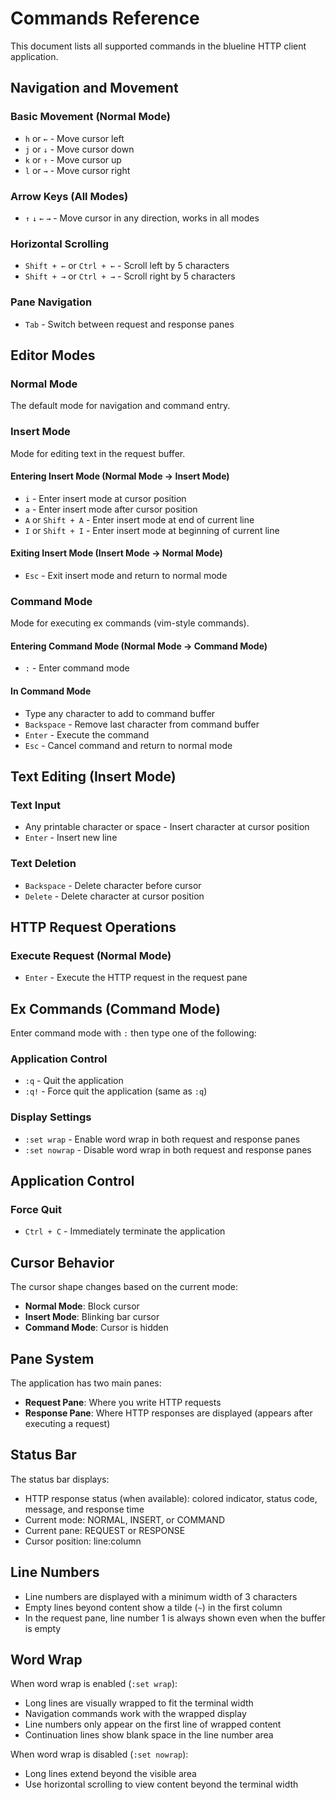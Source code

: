 # Commands Reference

This document lists all supported commands in the blueline HTTP client application.

## Navigation and Movement

### Basic Movement (Normal Mode)

- `h` or `←` - Move cursor left
- `j` or `↓` - Move cursor down  
- `k` or `↑` - Move cursor up
- `l` or `→` - Move cursor right

### Arrow Keys (All Modes)

- `↑` `↓` `←` `→` - Move cursor in any direction, works in all modes

### Horizontal Scrolling

- `Shift + ←` or `Ctrl + ←` - Scroll left by 5 characters
- `Shift + →` or `Ctrl + →` - Scroll right by 5 characters

### Pane Navigation

- `Tab` - Switch between request and response panes

## Editor Modes

### Normal Mode

The default mode for navigation and command entry.

### Insert Mode

Mode for editing text in the request buffer.

#### Entering Insert Mode (Normal Mode → Insert Mode)

- `i` - Enter insert mode at cursor position
- `a` - Enter insert mode after cursor position  
- `A` or `Shift + A` - Enter insert mode at end of current line
- `I` or `Shift + I` - Enter insert mode at beginning of current line

#### Exiting Insert Mode (Insert Mode → Normal Mode)

- `Esc` - Exit insert mode and return to normal mode

### Command Mode

Mode for executing ex commands (vim-style commands).

#### Entering Command Mode (Normal Mode → Command Mode)

- `:` - Enter command mode

#### In Command Mode

- Type any character to add to command buffer
- `Backspace` - Remove last character from command buffer
- `Enter` - Execute the command
- `Esc` - Cancel command and return to normal mode

## Text Editing (Insert Mode)

### Text Input

- Any printable character or space - Insert character at cursor position
- `Enter` - Insert new line

### Text Deletion

- `Backspace` - Delete character before cursor
- `Delete` - Delete character at cursor position

## HTTP Request Operations

### Execute Request (Normal Mode)

- `Enter` - Execute the HTTP request in the request pane

## Ex Commands (Command Mode)

Enter command mode with `:` then type one of the following:

### Application Control

- `:q` - Quit the application
- `:q!` - Force quit the application (same as `:q`)

### Display Settings  

- `:set wrap` - Enable word wrap in both request and response panes
- `:set nowrap` - Disable word wrap in both request and response panes

## Application Control

### Force Quit

- `Ctrl + C` - Immediately terminate the application

## Cursor Behavior

The cursor shape changes based on the current mode:

- **Normal Mode**: Block cursor
- **Insert Mode**: Blinking bar cursor  
- **Command Mode**: Cursor is hidden

## Pane System

The application has two main panes:

- **Request Pane**: Where you write HTTP requests
- **Response Pane**: Where HTTP responses are displayed (appears after executing a request)

## Status Bar

The status bar displays:

- HTTP response status (when available): colored indicator, status code, message, and response time
- Current mode: NORMAL, INSERT, or COMMAND
- Current pane: REQUEST or RESPONSE  
- Cursor position: line:column

## Line Numbers

- Line numbers are displayed with a minimum width of 3 characters
- Empty lines beyond content show a tilde (`~`) in the first column
- In the request pane, line number 1 is always shown even when the buffer is empty

## Word Wrap

When word wrap is enabled (`:set wrap`):

- Long lines are visually wrapped to fit the terminal width
- Navigation commands work with the wrapped display
- Line numbers only appear on the first line of wrapped content
- Continuation lines show blank space in the line number area

When word wrap is disabled (`:set nowrap`):

- Long lines extend beyond the visible area
- Use horizontal scrolling to view content beyond the terminal width
